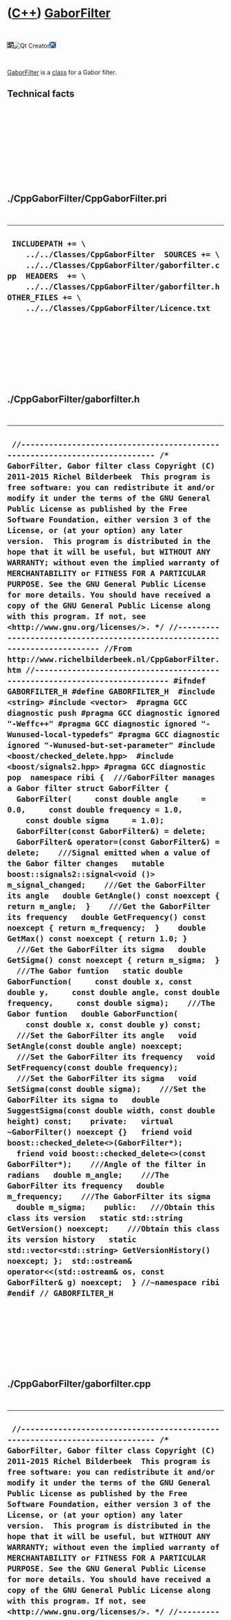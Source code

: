 



 

 

 

 

 

([C++](Cpp.htm)) [GaborFilter](CppGaborFilter.htm)
==================================================

 

![STL](PicStl.png)![Qt
Creator](PicQtCreator.png)![Lubuntu](PicLubuntu.png)

 

[GaborFilter](CppGaborFilter.htm) is a [class](CppClass.htm) for a Gabor
filter.

Technical facts
---------------

 

 

 

 

 

 

./CppGaborFilter/CppGaborFilter.pri
-----------------------------------

 

  --------------------------------------------------------------------------------------------------------------------------------------------------------------------------------------------------------------------------------------------------
  ` INCLUDEPATH += \     ../../Classes/CppGaborFilter  SOURCES += \     ../../Classes/CppGaborFilter/gaborfilter.cpp  HEADERS  += \     ../../Classes/CppGaborFilter/gaborfilter.h  OTHER_FILES += \     ../../Classes/CppGaborFilter/Licence.txt`
  --------------------------------------------------------------------------------------------------------------------------------------------------------------------------------------------------------------------------------------------------

 

 

 

 

 

./CppGaborFilter/gaborfilter.h
------------------------------

 

  --------------------------------------------------------------------------------------------------------------------------------------------------------------------------------------------------------------------------------------------------------------------------------------------------------------------------------------------------------------------------------------------------------------------------------------------------------------------------------------------------------------------------------------------------------------------------------------------------------------------------------------------------------------------------------------------------------------------------------------------------------------------------------------------------------------------------------------------------------------------------------------------------------------------------------------------------------------------------------------------------------------------------------------------------------------------------------------------------------------------------------------------------------------------------------------------------------------------------------------------------------------------------------------------------------------------------------------------------------------------------------------------------------------------------------------------------------------------------------------------------------------------------------------------------------------------------------------------------------------------------------------------------------------------------------------------------------------------------------------------------------------------------------------------------------------------------------------------------------------------------------------------------------------------------------------------------------------------------------------------------------------------------------------------------------------------------------------------------------------------------------------------------------------------------------------------------------------------------------------------------------------------------------------------------------------------------------------------------------------------------------------------------------------------------------------------------------------------------------------------------------------------------------------------------------------------------------------------------------------------------------------------------------------------------------------------------------------------------------------------------------------------------------------------------------------------------------------------------------------------------------------------------------------------------------------------------------------------------------------------------------------------------------------------------------------------------------------------------------------------------------------------------------------------------------------------------------------------------------------------------------------------------------------------------------------------------------------------------------------------------------------------------------------------------------------------------------------------------------------------
  ` //--------------------------------------------------------------------------- /* GaborFilter, Gabor filter class Copyright (C) 2011-2015 Richel Bilderbeek  This program is free software: you can redistribute it and/or modify it under the terms of the GNU General Public License as published by the Free Software Foundation, either version 3 of the License, or (at your option) any later version.  This program is distributed in the hope that it will be useful, but WITHOUT ANY WARRANTY; without even the implied warranty of MERCHANTABILITY or FITNESS FOR A PARTICULAR PURPOSE. See the GNU General Public License for more details. You should have received a copy of the GNU General Public License along with this program. If not, see <http://www.gnu.org/licenses/>. */ //--------------------------------------------------------------------------- //From http://www.richelbilderbeek.nl/CppGaborFilter.htm //--------------------------------------------------------------------------- #ifndef GABORFILTER_H #define GABORFILTER_H  #include <string> #include <vector>  #pragma GCC diagnostic push #pragma GCC diagnostic ignored "-Weffc++" #pragma GCC diagnostic ignored "-Wunused-local-typedefs" #pragma GCC diagnostic ignored "-Wunused-but-set-parameter" #include <boost/checked_delete.hpp>  #include <boost/signals2.hpp> #pragma GCC diagnostic pop  namespace ribi {  ///GaborFilter manages a Gabor filter struct GaborFilter {   GaborFilter(     const double angle     = 0.0,     const double frequency = 1.0,     const double sigma     = 1.0);   GaborFilter(const GaborFilter&) = delete;   GaborFilter& operator=(const GaborFilter&) = delete;    ///Signal emitted when a value of the Gabor filter changes   mutable boost::signals2::signal<void ()> m_signal_changed;    ///Get the GaborFilter its angle   double GetAngle() const noexcept { return m_angle;  }    ///Get the GaborFilter its frequency   double GetFrequency() const noexcept { return m_frequency;  }    double GetMax() const noexcept { return 1.0; }    ///Get the GaborFilter its sigma   double GetSigma() const noexcept { return m_sigma;  }     ///The Gabor funtion   static double GaborFunction(     const double x, const double y,     const double angle, const double frequency,     const double sigma);    ///The Gabor funtion   double GaborFunction(     const double x, const double y) const;    ///Set the GaborFilter its angle   void SetAngle(const double angle) noexcept;    ///Set the GaborFilter its frequency   void SetFrequency(const double frequency);    ///Set the GaborFilter its sigma   void SetSigma(const double sigma);    ///Set the GaborFilter its sigma to   double SuggestSigma(const double width, const double height) const;    private:   virtual ~GaborFilter() noexcept {}   friend void boost::checked_delete<>(GaborFilter*);   friend void boost::checked_delete<>(const GaborFilter*);    ///Angle of the filter in radians   double m_angle;    ///The GaborFilter its frequency   double m_frequency;    ///The GaborFilter its sigma   double m_sigma;    public:   ///Obtain this class its version   static std::string GetVersion() noexcept;    ///Obtain this class its version history   static std::vector<std::string> GetVersionHistory() noexcept; };  std::ostream& operator<<(std::ostream& os, const GaborFilter& g) noexcept;  } //~namespace ribi  #endif // GABORFILTER_H`
  --------------------------------------------------------------------------------------------------------------------------------------------------------------------------------------------------------------------------------------------------------------------------------------------------------------------------------------------------------------------------------------------------------------------------------------------------------------------------------------------------------------------------------------------------------------------------------------------------------------------------------------------------------------------------------------------------------------------------------------------------------------------------------------------------------------------------------------------------------------------------------------------------------------------------------------------------------------------------------------------------------------------------------------------------------------------------------------------------------------------------------------------------------------------------------------------------------------------------------------------------------------------------------------------------------------------------------------------------------------------------------------------------------------------------------------------------------------------------------------------------------------------------------------------------------------------------------------------------------------------------------------------------------------------------------------------------------------------------------------------------------------------------------------------------------------------------------------------------------------------------------------------------------------------------------------------------------------------------------------------------------------------------------------------------------------------------------------------------------------------------------------------------------------------------------------------------------------------------------------------------------------------------------------------------------------------------------------------------------------------------------------------------------------------------------------------------------------------------------------------------------------------------------------------------------------------------------------------------------------------------------------------------------------------------------------------------------------------------------------------------------------------------------------------------------------------------------------------------------------------------------------------------------------------------------------------------------------------------------------------------------------------------------------------------------------------------------------------------------------------------------------------------------------------------------------------------------------------------------------------------------------------------------------------------------------------------------------------------------------------------------------------------------------------------------------------------------------------------------------------

 

 

 

 

 

./CppGaborFilter/gaborfilter.cpp
--------------------------------

 

  -----------------------------------------------------------------------------------------------------------------------------------------------------------------------------------------------------------------------------------------------------------------------------------------------------------------------------------------------------------------------------------------------------------------------------------------------------------------------------------------------------------------------------------------------------------------------------------------------------------------------------------------------------------------------------------------------------------------------------------------------------------------------------------------------------------------------------------------------------------------------------------------------------------------------------------------------------------------------------------------------------------------------------------------------------------------------------------------------------------------------------------------------------------------------------------------------------------------------------------------------------------------------------------------------------------------------------------------------------------------------------------------------------------------------------------------------------------------------------------------------------------------------------------------------------------------------------------------------------------------------------------------------------------------------------------------------------------------------------------------------------------------------------------------------------------------------------------------------------------------------------------------------------------------------------------------------------------------------------------------------------------------------------------------------------------------------------------------------------------------------------------------------------------------------------------------------------------------------------------------------------------------------------------------------------------------------------------------------------------------------------------------------------------------------------------------------------------------------------------------------------------------------------------------------------------------------------------------------------------------------------------------------------------------------------------------------------------------------------------------------------------------------------------------------------------------------------------------------------------------------------------------------------------------------------------------------------------------------------------------------------------------------------------------------------------------------------------------------------------------------------------------------------------------------------------------------------------------------------------------------------------------------------------------------------------------------------------------------------------------------------------------------------------------------------------------------------------------------------------------------------------------------------------------------------------------------------------------------------------------------------------------------------------------------------------------------------------------------------------------------------------------------------------------------------------------
  ` //--------------------------------------------------------------------------- /* GaborFilter, Gabor filter class Copyright (C) 2011-2015 Richel Bilderbeek  This program is free software: you can redistribute it and/or modify it under the terms of the GNU General Public License as published by the Free Software Foundation, either version 3 of the License, or (at your option) any later version.  This program is distributed in the hope that it will be useful, but WITHOUT ANY WARRANTY; without even the implied warranty of MERCHANTABILITY or FITNESS FOR A PARTICULAR PURPOSE. See the GNU General Public License for more details. You should have received a copy of the GNU General Public License along with this program. If not, see <http://www.gnu.org/licenses/>. */ //--------------------------------------------------------------------------- //From http://www.richelbilderbeek.nl/CppGaborFilter.htm //--------------------------------------------------------------------------- #pragma GCC diagnostic push #pragma GCC diagnostic ignored "-Weffc++" #pragma GCC diagnostic ignored "-Wunused-local-typedefs" #pragma GCC diagnostic ignored "-Wunused-but-set-parameter" #include "gaborfilter.h"  #include <cassert> #include <iostream>  #include <boost/lexical_cast.hpp>  #pragma GCC diagnostic pop  ribi::GaborFilter::GaborFilter(   const double angle,   const double frequency,   const double sigma)   : m_signal_changed{},     m_angle(angle),     m_frequency(frequency),     m_sigma(sigma) {   if (sigma == 0.0)   {     throw std::logic_error("Cannot set GaborFilter::sigma to zero");   }   assert(m_sigma != 0.0); }  double ribi::GaborFilter::GaborFunction(const double x, const double y,   const double angle, const double frequency, const double sigma) {   assert(sigma != 0.0);   const double dx = x;   const double dy = y;   const double distance = std::sqrt((dx * dx) + (dy * dy));   const double fx = std::cos(angle) * frequency;   const double fy = std::sin(angle) * frequency;   const double cosine = std::cos((dx * fx) + (dy * fy));   const double gauss = std::exp( -(distance * distance) / (2.0 * sigma * sigma));   const double z = cosine * gauss;   return z; }  double ribi::GaborFilter::GaborFunction(const double x, const double y) const {   return GaborFunction(x,y,m_angle,m_frequency,m_sigma); }  std::string ribi::GaborFilter::GetVersion() noexcept {   return "1.0"; }  std::vector<std::string> ribi::GaborFilter::GetVersionHistory() noexcept {   return {     "2012-07-08: version 1.0: initial version"   }; }  void ribi::GaborFilter::SetAngle(const double angle) noexcept {   if (angle != m_angle)   {     m_angle = angle;     m_signal_changed();   } }  void ribi::GaborFilter::SetFrequency(const double frequency) {   if (frequency != m_frequency)   {     m_frequency = frequency;     m_signal_changed();   } }  void ribi::GaborFilter::SetSigma(const double sigma) {   if (sigma == 0.0)   {     throw std::logic_error("Cannot set GaborFilter::sigma to zero");   }   if (sigma != m_sigma)   {     m_sigma = sigma;     m_signal_changed();   }   assert(m_sigma != 0.0); }  double ribi::GaborFilter::SuggestSigma(const double width, const double height) const {   const double s = std::sqrt( ((width*0.5)*(width*0.5)) + ((height*0.5)*(height*0.5)));   return std::sqrt(-(s * s) / (2.0*std::log(1.0/510.0))); }  std::ostream& ribi::operator<<(std::ostream& os, const GaborFilter& g) noexcept {   os     << "<GaborFilter>"     << "<angle>"       << g.GetAngle()     << "</angle>"     << "<frequency>"       << g.GetFrequency()     << "</frequency>"     << "<sigma>"       << g.GetSigma()     << "</sigma>"     << "</GaborFilter>";   return os; }`
  -----------------------------------------------------------------------------------------------------------------------------------------------------------------------------------------------------------------------------------------------------------------------------------------------------------------------------------------------------------------------------------------------------------------------------------------------------------------------------------------------------------------------------------------------------------------------------------------------------------------------------------------------------------------------------------------------------------------------------------------------------------------------------------------------------------------------------------------------------------------------------------------------------------------------------------------------------------------------------------------------------------------------------------------------------------------------------------------------------------------------------------------------------------------------------------------------------------------------------------------------------------------------------------------------------------------------------------------------------------------------------------------------------------------------------------------------------------------------------------------------------------------------------------------------------------------------------------------------------------------------------------------------------------------------------------------------------------------------------------------------------------------------------------------------------------------------------------------------------------------------------------------------------------------------------------------------------------------------------------------------------------------------------------------------------------------------------------------------------------------------------------------------------------------------------------------------------------------------------------------------------------------------------------------------------------------------------------------------------------------------------------------------------------------------------------------------------------------------------------------------------------------------------------------------------------------------------------------------------------------------------------------------------------------------------------------------------------------------------------------------------------------------------------------------------------------------------------------------------------------------------------------------------------------------------------------------------------------------------------------------------------------------------------------------------------------------------------------------------------------------------------------------------------------------------------------------------------------------------------------------------------------------------------------------------------------------------------------------------------------------------------------------------------------------------------------------------------------------------------------------------------------------------------------------------------------------------------------------------------------------------------------------------------------------------------------------------------------------------------------------------------------------------------------------------------------

 

 

 

 

 





 

[![Valid XHTML 1.0 Strict](valid-xhtml10.png){width="88"
height="31"}](http://validator.w3.org/check?uri=referer)

This page has been created by the [tool](Tools.htm)
[CodeToHtml](ToolCodeToHtml.htm)
